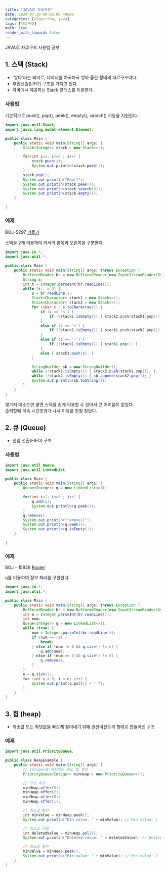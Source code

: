 ```yaml
---
title: "JAVA로 자료구조"
date: 2024-07-20 00:00:00 +0800
categories: [algorithm, java]
tags: [자료구조]
math: true
render_with_liquid: false
---
```



JAVA로 자료구조 사용법 공부

## 1. 스택 (Stack)

- '쌓다'라는 의미로, 데이터를 차곡차곡 쌓아 올린 형태의 자료구조이다.
- 후입선출(LIFO) 구조를 가지고 있다.
- 자바에서 제공하는 Stack 클래스를 이용한다.

### 사용법
기본적으로 push(), pop(), peek(), empty(), search() 기능을 지원한다.

```java
import java.util.Stack;
import javax.lang.model.element.Element;

public class Main {
    public static void main(String[] args) {
        Stack<Integer> stack = new Stack<>();

        for(int i=1; i<=5 ; i++) {
            stack.push(i);
            System.out.println(stack.peek());
        }
        stack.pop();
        System.out.println("Pop()");
        System.out.println(stack.peek());
        System.out.println(stack.search(3));
        System.out.println(stack.empty());
    }

}
```

### 예제

BOJ-5297 [키로거](https://www.acmicpc.net/problem/5397)

스택을 2개 이용하여 커서의 왼쪽과 오른쪽을 구분한다.


```java
import java.io.*;
import java.util.*;

public class Main {
    public static void main(String[] args) throws Exception {
        BufferedReader br = new BufferedReader(new InputStreamReader(System.in));
        String s;
        int t = Integer.parseInt(br.readLine());
        while (t-- > 0) {
            s = br.readLine();
            Stack<Character> stack1 = new Stack<>();
            Stack<Character> stack2 = new Stack<>();
            for (char c : s.toCharArray()) {
                if (c == '<') {
                    if (!stack1.isEmpty()) { stack2.push(stack1.pop()); }
                }
                else if (c == '>') {
                    if (!stack2.isEmpty()) { stack1.push(stack2.pop()); }
                }
                else if (c == '-') {
                    if (!stack1.isEmpty()) { stack1.pop(); }
                }
                else { stack1.push(c); }
            }

            StringBuilder sb = new StringBuilder();
            while (!stack1.isEmpty()) { stack2.push(stack1.pop()); }
            while (!stack2.isEmpty()) { sb.append(stack2.pop()); }
            System.out.println(sb.toString());
        }
    }
}
```

몇가지 메소드만 알면 스택을 쉽게 이용할 수 있어서 큰 어려움이 없었다.<br>
출력할때 계속 시간초과가 나서 이유를 한참 찾았다.

## 2. 큐 (Queue)

- 선입 선출(FIFO) 구조

### 사용법

```java
import java.util.Queue;
import java.util.LinkedList;

public class Main {
    public static void main(String[] args) {
        Queue<Integer> q = new LinkedList<>();

        for(int i=1; i<=5 ; i++) {
            q.add(i);
            System.out.println(q.peek());
        }
        q.remove();
        System.out.println("remove()");
        System.out.println(q.peek());
        System.out.println(q.isEmpty());
    }

}
```

### 예제

BOJ - 15828 [Router](https://www.acmicpc.net/problem/15828)

q를 이용하여 정보 처리를 구현한다.

```java
import java.io.*;
import java.util.*;

public class Main {
    public static void main(String[] args) throws Exception {
        BufferedReader br = new BufferedReader(new InputStreamReader(System.in));
        int n = Integer.parseInt(br.readLine());
        int num;
        Queue<Integer> q = new LinkedList<>();
        while (true) {
            num = Integer.parseInt(br.readLine());
            if (num == -1) {
                break;
            } else if (num != 0 && q.size() != n) {
                q.add(num);
            } else if (num == 0 && q.size() != 0) {
                q.remove();
            }
        }
        n = q.size();
        for (int i = 0; i < n; i++) {
            System.out.print(q.poll() + " ");
        }
    }
}
```

## 3. 힙 (heap)

- 최솟값 또는 최댓값을 빠르게 찾아내기 위해 완전이진트리 형태로 만들어진 구조

### 예제

```java
import java.util.PriorityQueue;

public class HeapExample {
    public static void main(String[] args) {
        // Integer를 저장하는 최소 힙 생성
        PriorityQueue<Integer> minHeap = new PriorityQueue<>();

        // 요소 추가
        minHeap.offer(5);
        minHeap.offer(2);
        minHeap.offer(8);
        minHeap.offer(1);

        // 최소값 확인
        int minValue = minHeap.peek();
        System.out.println("Min value: " + minValue); // Min value: 1

        // 최소값 삭제
        int deletedValue = minHeap.poll();
        System.out.println("Deleted value: " + deletedValue); // Deleted value: 1

        // 최소값 확인
        minValue = minHeap.peek();
        System.out.println("Min value: " + minValue); // Min value: 2
    }
}
```